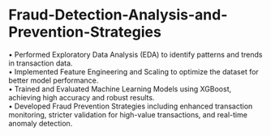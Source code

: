 # Fraud-Detection-Analysis-and-Prevention-Strategies <br>

•	Performed Exploratory Data Analysis (EDA) to identify patterns and trends in transaction data. <br>
•	Implemented Feature Engineering and Scaling to optimize the dataset for better model performance. <br>
•	Trained and Evaluated Machine Learning Models using XGBoost, achieving high accuracy and robust results. <br>
•	Developed Fraud Prevention Strategies including enhanced transaction monitoring, stricter validation for high-value transactions, and real-time anomaly detection. <br>

